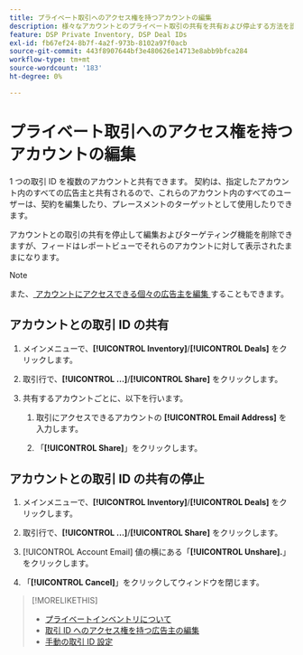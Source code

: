 ```yaml
---
title: プライベート取引へのアクセス権を持つアカウントの編集
description: 様々なアカウントとのプライベート取引の共有を共有および停止する方法を説明します。
feature: DSP Private Inventory, DSP Deal IDs
exl-id: fb67ef24-8b7f-4a2f-973b-8102a97f0acb
source-git-commit: 443f8907644bf3e480626e14713e8abb9bfca284
workflow-type: tm+mt
source-wordcount: '183'
ht-degree: 0%

---
```


# プライベート取引へのアクセス権を持つアカウントの編集

1 つの取引 ID を複数のアカウントと共有できます。 契約は、指定したアカウント内のすべての広告主と共有されるので、これらのアカウント内のすべてのユーザーは、契約を編集したり、プレースメントのターゲットとして使用したりできます。

アカウントとの取引の共有を停止して編集およびターゲティング機能を削除できますが、フィードはレポートビューでそれらのアカウントに対して表示されたままになります。

>[!NOTE]
>
> また、[ アカウントにアクセスできる個々の広告主を編集 ](deal-id-edit-advertisers.md) することもできます。

## アカウントとの取引 ID の共有

1. メインメニューで、**[!UICONTROL Inventory]**/**[!UICONTROL Deals]** をクリックします。

1. 取引行で、**[!UICONTROL ...]**/**[!UICONTROL Share]** をクリックします。

1. 共有するアカウントごとに、以下を行います。

   1. 取引にアクセスできるアカウントの **[!UICONTROL Email Address]** を入力します。

   1. 「**[!UICONTROL Share]**」をクリックします。

## アカウントとの取引 ID の共有の停止

1. メインメニューで、**[!UICONTROL Inventory]**/**[!UICONTROL Deals]** をクリックします。

1. 取引行で、**[!UICONTROL ...]**/**[!UICONTROL Share]** をクリックします。

1. [!UICONTROL Account Email] 値の横にある「**[!UICONTROL Unshare].**」をクリックします。

1. 「**[!UICONTROL Cancel]**」をクリックしてウィンドウを閉じます。

>[!MORELIKETHIS]
>
>* [ プライベートインベントリについて ](private-inventory-about.md)
>* [ 取引 ID へのアクセス権を持つ広告主の編集 ](/help/dsp/inventory/deal-id-edit-advertisers.md)
>* [ 手動の取引 ID 設定 ](deal-id-settings.md)
